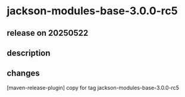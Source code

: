 # jackson-modules-base-3.0.0-rc5

## release on 20250522
## description
## changes
[maven-release-plugin] copy for tag jackson-modules-base-3.0.0-rc5

